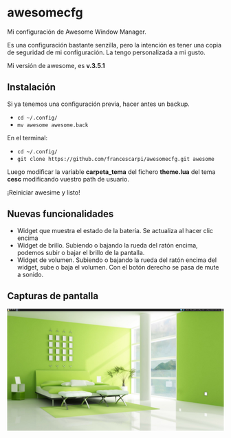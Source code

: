 awesomecfg
==========

Mi configuración de Awesome Window Manager.

Es una configuración bastante senzilla, pero la intención es tener una copia de seguridad de mi configuración.
La tengo personalizada a mi gusto.

Mi versión de awesome, es **v.3.5.1**

Instalación
-----------

Si ya tenemos una configuración previa, hacer antes un backup.
- ``cd ~/.config/``
- ``mv awesome awesome.back``

En el terminal:
- ``cd ~/.config/``
- ``git clone https://github.com/francescarpi/awesomecfg.git awesome``

Luego modificar la variable **carpeta_tema** del fichero **theme.lua** del tema **cesc** modificando
vuestro path de usuario.

¡Reiniciar awesime y listo!

Nuevas funcionalidades
----------------------

- Widget que muestra el estado de la batería. Se actualiza al hacer clic encima
- Widget de brillo. Subiendo o bajando la rueda del ratón encima, podemos subir o bajar el brillo de la pantalla. 
- Widget de volumen. Subiendo o bajando la rueda del ratón encima del widget, sube o baja el volumen. Con el botón derecho se pasa de mute a sonido.

Capturas de pantalla
--------------------

![Captura de pantalla](screenshot.png)
